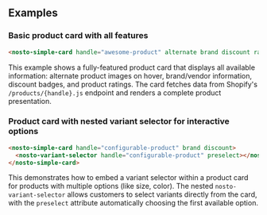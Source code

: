## Examples

### Basic product card with all features

```html
<nosto-simple-card handle="awesome-product" alternate brand discount rating></nosto-simple-card>
```

This example shows a fully-featured product card that displays all available information: alternate product images on hover, brand/vendor information, discount badges, and product ratings. The card fetches data from Shopify's `/products/{handle}.js` endpoint and renders a complete product presentation.

### Product card with nested variant selector for interactive options

```html
<nosto-simple-card handle="configurable-product" brand discount>
  <nosto-variant-selector handle="configurable-product" preselect></nosto-variant-selector>
</nosto-simple-card>
```

This demonstrates how to embed a variant selector within a product card for products with multiple options (like size, color). The nested `nosto-variant-selector` allows customers to select variants directly from the card, with the `preselect` attribute automatically choosing the first available option.